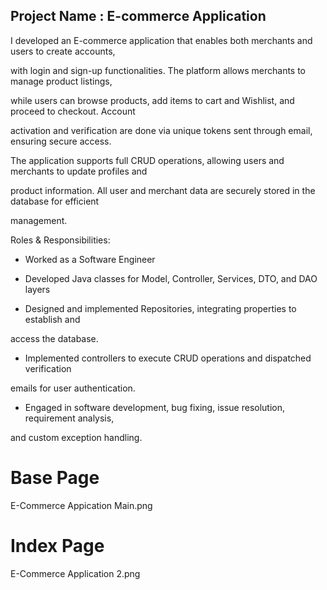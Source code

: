 Project Name : E-commerce Application
--------------------------------------

I developed an E-commerce application that enables both merchants and users to create accounts, 

with login and sign-up functionalities. The platform allows merchants to manage product listings, 

while users can browse products, add items to cart and Wishlist, and proceed to checkout. Account 

activation and verification are done via unique tokens sent through email, ensuring secure access. 

The application supports full CRUD operations, allowing users and merchants to update profiles and 

product information. All user and merchant data are securely stored in the database for efficient 

management.

Roles & Responsibilities:

- Worked as a Software Engineer

- Developed Java classes for Model, Controller, Services, DTO, and DAO layers 

- Designed and implemented Repositories, integrating properties to establish and 

access the database.

- Implemented controllers to execute CRUD operations and dispatched verification 

emails for user authentication.

- Engaged in software development, bug fixing, issue resolution, requirement analysis, 

and custom exception handling.

Base Page
=========
E-Commerce Appication Main.png

Index Page
==========
E-Commerce Application 2.png
